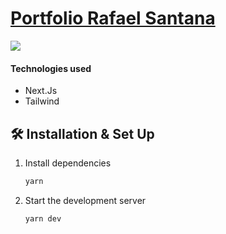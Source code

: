 # [Portfolio Rafael Santana](https://rafaelsantana.dev/)

<img src="https://rafaelsantana.dev/img/index.webp" />

#### Technologies used
- Next.Js
- Tailwind

## 🛠 Installation & Set Up

1. Install dependencies

   ```sh
   yarn
   ```

4. Start the development server

   ```sh
   yarn dev
   ```

